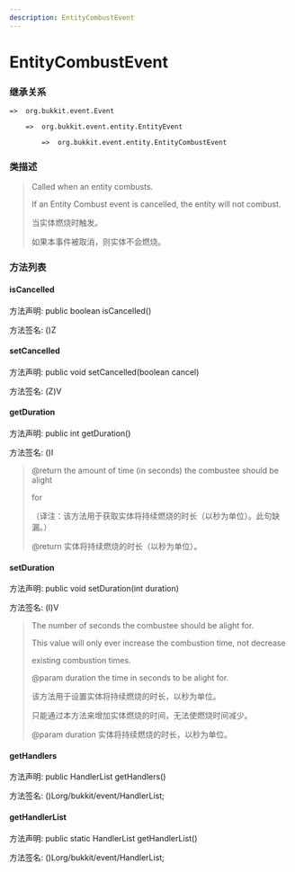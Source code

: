 ```yaml
---
description: EntityCombustEvent
---
```


# EntityCombustEvent

### 继承关系

    =>  org.bukkit.event.Event

        =>  org.bukkit.event.entity.EntityEvent

            =>  org.bukkit.event.entity.EntityCombustEvent

### 类描述

> Called when an entity combusts.
>
> If an Entity Combust event is cancelled, the entity will not combust.
>
>
> 
> 当实体燃烧时触发。
>
> 如果本事件被取消，则实体不会燃烧。

### 方法列表

#### isCancelled

方法声明: public boolean isCancelled()

方法签名: ()Z

#### setCancelled

方法声明: public void setCancelled(boolean cancel)

方法签名: (Z)V

#### getDuration

方法声明: public int getDuration()

方法签名: ()I

> @return the amount of time (in seconds) the combustee should be alight
>
> for
>
> 
>
> （译注：该方法用于获取实体将持续燃烧的时长（以秒为单位）。此句缺漏。）
>
>
> 
> @return 实体将持续燃烧的时长（以秒为单位）。

#### setDuration

方法声明: public void setDuration(int duration)

方法签名: (I)V

> The number of seconds the combustee should be alight for.
>
> This value will only ever increase the combustion time, not decrease
>
> existing combustion times.
>
> @param duration the time in seconds to be alight for.
>
>
> 
> 该方法用于设置实体将持续燃烧的时长，以秒为单位。
>
> 只能通过本方法来增加实体燃烧的时间，无法使燃烧时间减少。
>
> @param duration 实体将持续燃烧的时长，以秒为单位。

#### getHandlers

方法声明: public HandlerList getHandlers()

方法签名: ()Lorg/bukkit/event/HandlerList;

#### getHandlerList

方法声明: public static HandlerList getHandlerList()

方法签名: ()Lorg/bukkit/event/HandlerList;